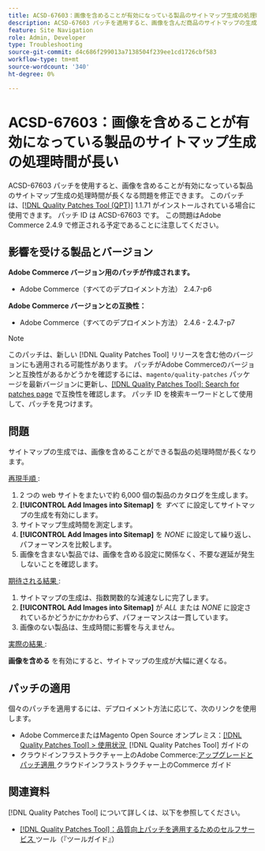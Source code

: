 ```yaml
---
title: ACSD-67603：画像を含めることが有効になっている製品のサイトマップ生成の処理時間が長い
description: ACSD-67603 パッチを適用すると、画像を含んだ商品のサイトマップの生成で急激な減速が発生したAdobe Commerceの問題を修正できます。
feature: Site Navigation
role: Admin, Developer
type: Troubleshooting
source-git-commit: d4c686f299013a7138504f239ee1cd1726cbf583
workflow-type: tm+mt
source-wordcount: '340'
ht-degree: 0%

---
```



# ACSD-67603：画像を含めることが有効になっている製品のサイトマップ生成の処理時間が長い

ACSD-67603 パッチを使用すると、画像を含めることが有効になっている製品のサイトマップ生成の処理時間が長くなる問題を修正できます。 このパッチは、[[!DNL Quality Patches Tool (QPT)]](/help/tools/quality-patches-tool/quality-patches-tool-to-self-serve-quality-patches.md) 1.1.71 がインストールされている場合に使用できます。 パッチ ID は ACSD-67603 です。 この問題はAdobe Commerce 2.4.9 で修正される予定であることに注意してください。

## 影響を受ける製品とバージョン

**Adobe Commerce バージョン用のパッチが作成されます。**

* Adobe Commerce（すべてのデプロイメント方法） 2.4.7-p6

**Adobe Commerce バージョンとの互換性：**

* Adobe Commerce（すべてのデプロイメント方法） 2.4.6 - 2.4.7-p7

>[!NOTE]
>
>このパッチは、新しい [!DNL Quality Patches Tool] リリースを含む他のバージョンにも適用される可能性があります。 パッチがAdobe Commerceのバージョンと互換性があるかどうかを確認するには、`magento/quality-patches` パッケージを最新バージョンに更新し、[[!DNL Quality Patches Tool]: Search for patches page](https://experienceleague.adobe.com/tools/commerce-quality-patches/index.html?lang=ja) で互換性を確認します。 パッチ ID を検索キーワードとして使用して、パッチを見つけます。

## 問題

サイトマップの生成では、画像を含めることができる製品の処理時間が長くなります。

<u> 再現手順 </u>:

1. 2 つの web サイトをまたいで約 6,000 個の製品のカタログを生成します。
1. **[!UICONTROL Add Images into Sitemap]** を *すべて* に設定してサイトマップの生成を有効にします。
1. サイトマップ生成時間を測定します。
1. **[!UICONTROL Add Images into Sitemap]** を *NONE* に設定して繰り返し、パフォーマンスを比較します。
1. 画像を含まない製品では、画像を含める設定に関係なく、不要な遅延が発生しないことを確認します。

<u> 期待される結果 </u>:

1. サイトマップの生成は、指数関数的な減速なしに完了します。
1. **[!UICONTROL Add Images into Sitemap]** が *ALL* または *NONE* に設定されているかどうかにかかわらず、パフォーマンスは一貫しています。
1. 画像のない製品は、生成時間に影響を与えません。

<u> 実際の結果 </u>:

**画像を含める** を有効にすると、サイトマップの生成が大幅に遅くなる。

## パッチの適用

個々のパッチを適用するには、デプロイメント方法に応じて、次のリンクを使用します。

* Adobe CommerceまたはMagento Open Source オンプレミス：[[!DNL Quality Patches Tool] > 使用状況 &#x200B;](/help/tools/quality-patches-tool/usage.md) [!DNL Quality Patches Tool] ガイドの
* クラウドインフラストラクチャー上のAdobe Commerce:[&#x200B; アップグレードとパッチ適用 &#x200B;](https://experienceleague.adobe.com/docs/commerce-cloud-service/user-guide/develop/upgrade/apply-patches.html?lang=ja) クラウドインフラストラクチャー上のCommerce ガイド

## 関連資料

[!DNL Quality Patches Tool] について詳しくは、以下を参照してください。

* [[!DNL Quality Patches Tool]：品質向上パッチを適用するためのセルフサービス &#x200B;](/help/tools/quality-patches-tool/quality-patches-tool-to-self-serve-quality-patches.md) ツール（『ツールガイド』）

